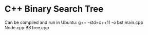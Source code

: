 # C++ Binary Search Tree

Can be compiled and run in Ubuntu:
g++ -std=c++11 -o bst main.cpp Node.cpp BSTree.cpp 

